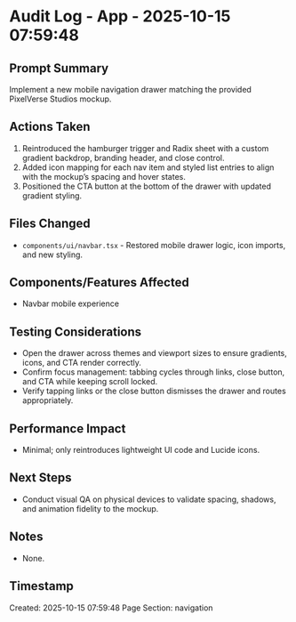# Audit Log - App - 2025-10-15 07:59:48

## Prompt Summary

Implement a new mobile navigation drawer matching the provided PixelVerse Studios mockup.

## Actions Taken

1. Reintroduced the hamburger trigger and Radix sheet with a custom gradient backdrop, branding header, and close control.
2. Added icon mapping for each nav item and styled list entries to align with the mockup’s spacing and hover states.
3. Positioned the CTA button at the bottom of the drawer with updated gradient styling.

## Files Changed

- `components/ui/navbar.tsx` - Restored mobile drawer logic, icon imports, and new styling.

## Components/Features Affected

- Navbar mobile experience

## Testing Considerations

- Open the drawer across themes and viewport sizes to ensure gradients, icons, and CTA render correctly.
- Confirm focus management: tabbing cycles through links, close button, and CTA while keeping scroll locked.
- Verify tapping links or the close button dismisses the drawer and routes appropriately.

## Performance Impact

- Minimal; only reintroduces lightweight UI code and Lucide icons.

## Next Steps

- Conduct visual QA on physical devices to validate spacing, shadows, and animation fidelity to the mockup.

## Notes

- None.

## Timestamp

Created: 2025-10-15 07:59:48
Page Section: navigation
